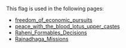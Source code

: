 This flag is used in the following pages:
 - [freedom_of_economic_pursuits](../events/freedom_of_economic_pursuits.md)
 - [peace_with_the_blood_lotus_upper_castes](../events/peace_with_the_blood_lotus_upper_castes.md)
 - [Raheni_Formables_Decisions](../decisions/Raheni_Formables_Decisions.md)
 - [Rajnadhaga_Missions](../missions/Rajnadhaga_Missions.md)
